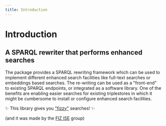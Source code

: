 ```yaml
---
title: Introduction
---
```


# Introduction

## A SPARQL rewriter that performs enhanced searches

The package provides a SPARQL rewriting framework which can be used to implement different enhanced search facilities like full-text searches or embeddings based searches. The re-writing can be used as a "front-end" to existing SPARQL endpoints, or integrated as a software library.
One of the benefits are enabling easier searches for existing triplestores in which it might be cumbersome to install or configure enhanced search facilities.

✨ This library gives you ["fizzy"](https://en.wiktionary.org/wiki/fizzy) searches! ✨

(and it was made by the [FIZ ISE](https://www.fiz-karlsruhe.de/en/forschung/information-service-engineering) group)
